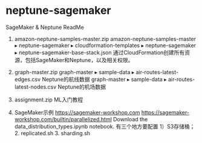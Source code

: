 # neptune-sagemaker
SageMaker & Neptune ReadMe

1. amazon-neptune-samples-master.zip
amazon-neptune-samples-master⁩ ▸ ⁨neptune-sagemaker⁩ ▸ ⁨cloudformation-templates⁩ ▸ ⁨neptune-sagemaker⁩ ▸ ⁨neptune-sagemaker-base-stack.json
通过CloudFormation创建所有资源，包括SageMaker和Neptune，以及相关权限。

2. graph-master.zip
graph-master⁩ ▸ ⁨sample-data ⁩▸ ⁨air-routes-latest-edges.csv   Neptune的航线数据
graph-master⁩ ▸ ⁨sample-data ⁩▸ ⁨air-routes-latest-nodes.csv   Neptune的机场数据

3. assignment.zip
ML入门教程

4. SageMaker示例
https://sagemaker-workshop.com
https://sagemaker-workshop.com/builtin/parallelized.html
Download the data_distribution_types.ipynb notebook.
有三个地方要配置 1）S3存储桶；2. replicated.sh 3. sharding.sh

